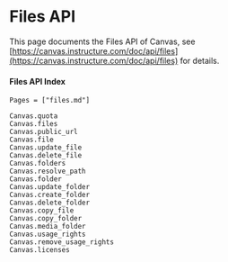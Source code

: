 # Files API

This page documents the Files API of Canvas, see
[https://canvas.instructure.com/doc/api/files](https://canvas.instructure.com/doc/api/files)
for details.

#### Files API Index
```@index
Pages = ["files.md"]
```

```@docs
Canvas.quota
Canvas.files
Canvas.public_url
Canvas.file
Canvas.update_file
Canvas.delete_file
Canvas.folders
Canvas.resolve_path
Canvas.folder
Canvas.update_folder
Canvas.create_folder
Canvas.delete_folder
Canvas.copy_file
Canvas.copy_folder
Canvas.media_folder
Canvas.usage_rights
Canvas.remove_usage_rights
Canvas.licenses
```
